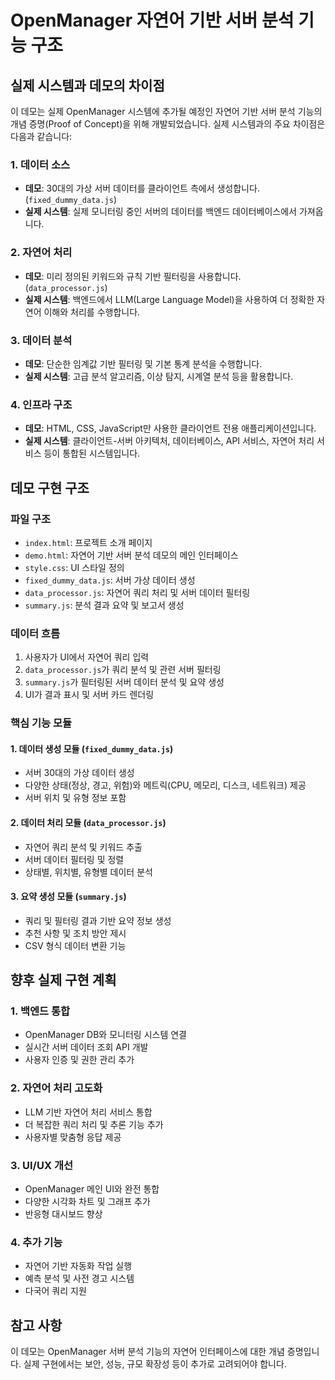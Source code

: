 # OpenManager 자연어 기반 서버 분석 기능 구조

## 실제 시스템과 데모의 차이점

이 데모는 실제 OpenManager 시스템에 추가될 예정인 자연어 기반 서버 분석 기능의 개념 증명(Proof of Concept)을 위해 개발되었습니다. 실제 시스템과의 주요 차이점은 다음과 같습니다:

### 1. 데이터 소스
- **데모**: 30대의 가상 서버 데이터를 클라이언트 측에서 생성합니다. (`fixed_dummy_data.js`)
- **실제 시스템**: 실제 모니터링 중인 서버의 데이터를 백엔드 데이터베이스에서 가져옵니다.

### 2. 자연어 처리
- **데모**: 미리 정의된 키워드와 규칙 기반 필터링을 사용합니다. (`data_processor.js`)
- **실제 시스템**: 백엔드에서 LLM(Large Language Model)을 사용하여 더 정확한 자연어 이해와 처리를 수행합니다.

### 3. 데이터 분석
- **데모**: 단순한 임계값 기반 필터링 및 기본 통계 분석을 수행합니다.
- **실제 시스템**: 고급 분석 알고리즘, 이상 탐지, 시계열 분석 등을 활용합니다.

### 4. 인프라 구조
- **데모**: HTML, CSS, JavaScript만 사용한 클라이언트 전용 애플리케이션입니다.
- **실제 시스템**: 클라이언트-서버 아키텍처, 데이터베이스, API 서비스, 자연어 처리 서비스 등이 통합된 시스템입니다.

## 데모 구현 구조

### 파일 구조
- `index.html`: 프로젝트 소개 페이지
- `demo.html`: 자연어 기반 서버 분석 데모의 메인 인터페이스
- `style.css`: UI 스타일 정의
- `fixed_dummy_data.js`: 서버 가상 데이터 생성
- `data_processor.js`: 자연어 쿼리 처리 및 서버 데이터 필터링
- `summary.js`: 분석 결과 요약 및 보고서 생성

### 데이터 흐름
1. 사용자가 UI에서 자연어 쿼리 입력
2. `data_processor.js`가 쿼리 분석 및 관련 서버 필터링
3. `summary.js`가 필터링된 서버 데이터 분석 및 요약 생성
4. UI가 결과 표시 및 서버 카드 렌더링

### 핵심 기능 모듈

#### 1. 데이터 생성 모듈 (`fixed_dummy_data.js`)
- 서버 30대의 가상 데이터 생성
- 다양한 상태(정상, 경고, 위험)와 메트릭(CPU, 메모리, 디스크, 네트워크) 제공
- 서버 위치 및 유형 정보 포함

#### 2. 데이터 처리 모듈 (`data_processor.js`)
- 자연어 쿼리 분석 및 키워드 추출
- 서버 데이터 필터링 및 정렬
- 상태별, 위치별, 유형별 데이터 분석

#### 3. 요약 생성 모듈 (`summary.js`)
- 쿼리 및 필터링 결과 기반 요약 정보 생성
- 추천 사항 및 조치 방안 제시
- CSV 형식 데이터 변환 기능

## 향후 실제 구현 계획

### 1. 백엔드 통합
- OpenManager DB와 모니터링 시스템 연결
- 실시간 서버 데이터 조회 API 개발
- 사용자 인증 및 권한 관리 추가

### 2. 자연어 처리 고도화
- LLM 기반 자연어 처리 서비스 통합
- 더 복잡한 쿼리 처리 및 추론 기능 추가
- 사용자별 맞춤형 응답 제공

### 3. UI/UX 개선
- OpenManager 메인 UI와 완전 통합
- 다양한 시각화 차트 및 그래프 추가
- 반응형 대시보드 향상

### 4. 추가 기능
- 자연어 기반 자동화 작업 실행
- 예측 분석 및 사전 경고 시스템
- 다국어 쿼리 지원

## 참고 사항
이 데모는 OpenManager 서버 분석 기능의 자연어 인터페이스에 대한 개념 증명입니다. 실제 구현에서는 보안, 성능, 규모 확장성 등이 추가로 고려되어야 합니다. 